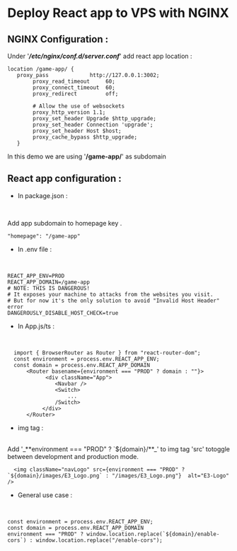 # Deploy React app to VPS with NGINX

## NGINX Configuration : 
Under '**_/etc/nginx/conf.d/server.conf_**' add react app location : 
```
location /game-app/ {
   proxy_pass             http://127.0.0.1:3002;
        proxy_read_timeout     60;
        proxy_connect_timeout  60;
        proxy_redirect         off;

        # Allow the use of websockets
        proxy_http_version 1.1;
        proxy_set_header Upgrade $http_upgrade;
        proxy_set_header Connection 'upgrade';
        proxy_set_header Host $host;
        proxy_cache_bypass $http_upgrade;
   }
```
In this demo we are using '**/game-app/**' as subdomain


## React app configuration : 
- In package.json : 
<br>

Add app subdomain to homepage key .

```
"homepage": "/game-app"
```
- In .env file : 
<br>


```
REACT_APP_ENV=PROD
REACT_APP_DOMAIN=/game-app
# NOTE: THIS IS DANGEROUS!
# It exposes your machine to attacks from the websites you visit.
# But for now it's the only solution to avoid "Invalid Host Header" error
DANGEROUSLY_DISABLE_HOST_CHECK=true
```

- In App.js/ts :
<br> 

```
  import { BrowserRouter as Router } from "react-router-dom";
  const environment = process.env.REACT_APP_ENV;
  const domain = process.env.REACT_APP_DOMAIN 
      <Router basename={environment === "PROD" ? domain : ""}>
            <div className="App">
               <Navbar />
               <Switch>
                   ...
               /Switch>
           </div>
      </Router>
```

- img tag : 
<br>
Add '_**environment === "PROD" ? `${domain}/**_' to img tag 'src' totoggle between development and production mode.

```
  <img className="navLogo" src={environment === "PROD" ? `${domain}/images/E3_Logo.png` : "/images/E3_Logo.png"}  alt="E3-Logo" />
```

- General use case : 
<br>

```
const environment = process.env.REACT_APP_ENV;
const domain = process.env.REACT_APP_DOMAIN 
environment === "PROD" ? window.location.replace(`${domain}/enable-cors`) : window.location.replace("/enable-cors");
```